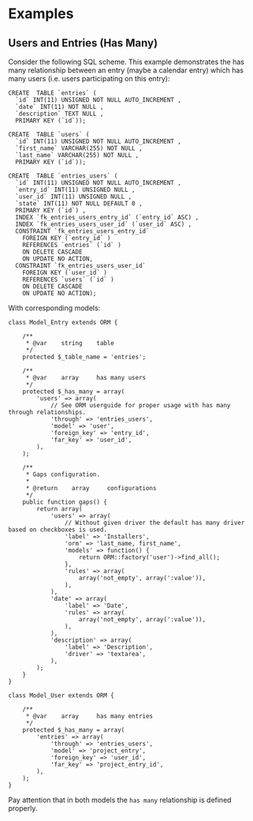 # Examples

## Users and Entries (Has Many)

Consider the following SQL scheme. This example demonstrates the has many relationship between an entry (maybe a calendar entry) which has many users (i.e. users participating on this entry):

    CREATE  TABLE `entries` (
      `id` INT(11) UNSIGNED NOT NULL AUTO_INCREMENT ,
      `date` INT(11) NOT NULL ,
      `description` TEXT NULL ,
      PRIMARY KEY (`id`));
    
    CREATE  TABLE `users` (
      `id` INT(11) UNSIGNED NOT NULL AUTO_INCREMENT ,
      `first_name` VARCHAR(255) NOT NULL ,
      `last_name` VARCHAR(255) NOT NULL ,
      PRIMARY KEY (`id`));
    
    CREATE  TABLE `entries_users` (
      `id` INT(11) UNSIGNED NOT NULL AUTO_INCREMENT ,
      `entry_id` INT(11) UNSIGNED NULL ,
      `user_id` INT(11) UNSIGNED NULL ,
      `state` INT(11) NOT NULL DEFAULT 0 ,
      PRIMARY KEY (`id`) ,
      INDEX `fk_entries_users_entry_id` (`entry_id` ASC) ,
      INDEX `fk_entries_users_user_id` (`user_id` ASC) ,
      CONSTRAINT `fk_entries_users_entry_id`
        FOREIGN KEY (`entry_id` )
        REFERENCES `entries` (`id` )
        ON DELETE CASCADE
        ON UPDATE NO ACTION,
      CONSTRAINT `fk_entries_users_user_id`
        FOREIGN KEY (`user_id` )
        REFERENCES `users` (`id` )
        ON DELETE CASCADE
        ON UPDATE NO ACTION);

With corresponding models:

    class Model_Entry extends ORM {
        
        /**
         * @var    string    table
         */
        protected $_table_name = 'entries';
        
        /**
         * @var    array     has many users
         */
        protected $_has_many = array(
            'users' => array(
                // See ORM userguide for proper usage with has many through relationships.
                'through' => 'entries_users',
                'model' => 'user',
                'foreign_key' => 'entry_id',
                'far_key' => 'user_id',
            ),
        );
        
        /**
         * Gaps configuration.
         * 
         * @return    array     configurations
         */
        public function gaps() {
            return array(
                'users' => array(
                    // Without given driver the default has many driver based on checkboxes is used.
                    'label' => 'Installers',
                    'orm' => 'last_name, first_name',
                    'models' => function() {
                        return ORM::factory('user')->find_all();
                    },
                    'rules' => array(
                        array('not_empty', array(':value')),
                    ),
                ),
                'date' => array(
                    'label' => 'Date',
                    'rules' => array(
                        array('not_empty', array(':value')),
                    ),
                ),
                'description' => array(
                    'label' => 'Description',
                    'driver' => 'textarea',
                ),
            );
        }
    }    

    class Model_User extends ORM {
    
        /**
         * @var    array     has many entries
         */
        protected $_has_many = array(
            'entries' => array(
                'through' => 'entries_users',
                'model' => 'project_entry',
                'foreign_key' => 'user_id',
                'far_key' => 'project_entry_id',
            ),
        );
    }

Pay attention that in both models the `has many` relationship is defined properly.